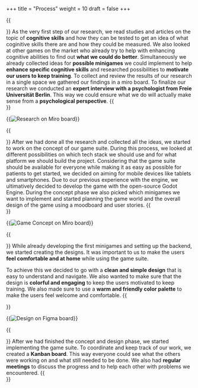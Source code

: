 +++
title = "Process"
weight = 10
draft = false
+++

{{<section title ="Research" >}} 
As the very first step of our research, we read studies and articles on the topic of **cognitive skills** and how they can be tested to get an idea of what coginitive skills there are and how they could be measured. We also looked at other games on the market who already try to help with enhancing cognitive abilities to find out **what we could do better**.
Simultaneously we already collected ideas for **possible minigames** we could implement to help **enhance specific cognitive skills** and researched possibilities to **motivate our users to keep training**. To collect and review the results of our research in a single space we gathered our findings in a miro board.
To finalize our research we conducted an **expert interview with a psychologist from Freie Universität Berlin**. This way we could ensure what we do will actually make sense from a **psychological perspective**.
{{</section>}}

{{<image src="research_miro.jpg" alt="Research on Miro board">}}

{{<section title ="Concept" >}} 
After we had done all the research and collected all the ideas, we started to work on the concept of our game suite. During this process, we looked at different possibilities on which tech stack we should use and for what platform we should build the project. Considering that the game suite should be available for everyone while making it as easy as possible for patients to get started, we decided on aiming for mobile devices like tablets and smartphones. Due to our previous experience with the engine, we ultimatively decided to develop the game with the open-source Godot Engine.
During the concept phase we also picked which minigames we want to implement and started planning the game world and the overall design of the game using a moodboard and user stories.
{{</section>}}

{{<image src="concept_miro.jpg" alt="Game Concept on Miro board">}}

{{<section title ="Design" >}} 
While already developing the first minigames and setting up the backend, we started creating the designs. It was important to us to make the users **feel comfortable and at home** while using the game suite. 

To achieve this we decided to go with a **clean and simple design** that is easy to understand and navigate. We also wanted to make sure that the design is **colorful and engaging** to keep the users motivated to keep training. We also made sure to use a **warm and friendly color palette** to make the users feel welcome and comfortable.
{{</section>}}

{{<image src="design_figma.jpg" alt="Design on Figma board">}}

{{<section title ="Implementation" >}}
After we had finished the concept and design phase, we started implementing the game suite. To coordinate and keep track of our work, we created a **Kanban board**. This way everyone could see what the others were working on and what still needed to be done. We also had **regular meetings** to discuss the progress and to help each other with problems we encountered.
{{</section>}}
